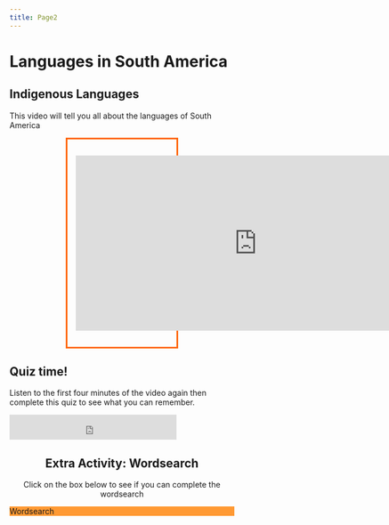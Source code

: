 ```yaml
---
title: Page2
---
```


<html>
<body>
<h1>Languages in South America</h1>

<head>
<style>
.center {
  margin: auto;
  width: 50%;
  border: 3px solid #ff6600;
  padding: 15px;
}
</style>
</head>
<body>

<h2>Indigenous Languages</h2>
<p>This video will tell you all about the languages of South America</p>

<div class="center">
  <p><div><iframe width="650" height="315" src="https://www.youtube.com/embed/US-sSO0Pc3Q" title="YouTube video player" frameborder="0" allow="accelerometer; autoplay; clipboard-write; encrypted-media; gyroscope; picture-in-picture" allowfullscreen></iframe></div></p>
</div>
    


<section>
     <h2>Quiz time!</h2>
    <p> Listen to the first four minutes of the video again then complete this quiz to see what you can remember.</p>
    <p><iframe src="https://h5p.org/h5p/embed/1235829" width="300" height="45" frameborder="0" allowfullscreen="allowfullscreen" allow="geolocation *; microphone *; camera *; midi *; encrypted-media *" title="Example Content - Single Choice Set"></iframe><script src="https://h5p.org/sites/all/modules/h5p/library/js/h5p-resizer.js" charset="UTF-8"></script></p>
</section>

<section>
  <head>
<meta name="viewport" content="width=device-width, initial-scale=1">
<style>
* {
  box-sizing: border-box;
}

body {
  margin: 0;
  font-family: Arial, Helvetica, sans-serif;
}


.column {
  float: left;
  width: 100%;
  padding: 50px;
  text-align: center;
  font-size: 25px;
  cursor: pointer;
  color: white;
}

.containerTab {
  padding: 20px;
  color: white;
}

/* Clear floats after the columns */
.row:after {
  content: "";
  display: table;
  clear: both;
}

/* Closable button inside the container tab */
.closebtn {
  float: right;
  color: white;
  font-size: 35px;
  cursor: pointer;
}
</style>
</head>
<body>

<div style="text-align:center">
  <h2>Extra Activity: Wordsearch</h2>
  <p>Click on the box below to see if you can complete the wordsearch</p>
</div>

<!-- Three columns -->
<div class="row">
  <div class="column" onclick="openTab('b1');" style="background:#ff9933;">
 Wordsearch
  </div>
 
</div>

<!-- Full-width columns: (hidden by default) -->
<div id="b1" class="containerTab" style="display:none;background:#ffcc00">
  <span onclick="this.parentElement.style.display='none'" class="closebtn">&times;</span>
  <h2>Find the countries mentioned in the video in the word search below.</h2>
  <p> <iframe src="https://h5p.org/h5p/embed/1235838" width="498" height="916" frameborder="0" allowfullscreen="allowfullscreen" allow="geolocation *; microphone *; camera *; midi *; encrypted-media *" title="Find the countries in the word search below"></iframe><script src="https://h5p.org/sites/all/modules/h5p/library/js/h5p-resizer.js" charset="UTF-8"></script></p>
</div>



<script>
function openTab(tabName) {
  var i, x;
  x = document.getElementsByClassName("containerTab");
  for (i = 0; i < x.length; i++) {
    x[i].style.display = "none";
  }
  document.getElementById(tabName).style.display = "block";
}
</script>

  </section>



</body>
</html>

  


